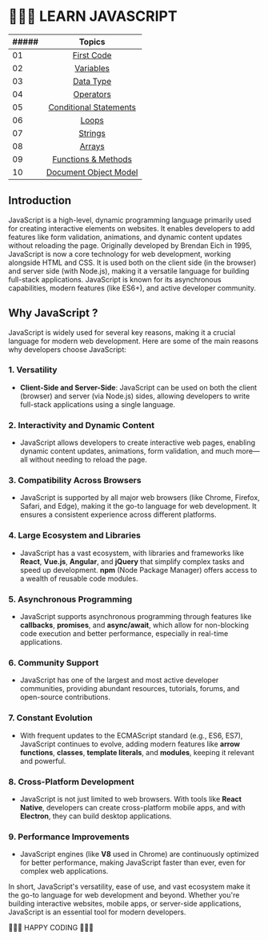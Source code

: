 <p> <h1>👨🏻‍💻 LEARN JAVASCRIPT </h1> </p>

|##### | Topics                                                    |
|------|:---------------------------------------------------------:|
| 01  |  [First Code](./01.first_code.js)|
| 02  |  [Variables](./02.variables.js)|
| 03  |  [Data Type](./03.data_type.js)|
| 04  |  [Operators](./04.operators.js)|
| 05  |  [Conditional Statements](./05.conditional_statements.js)|
| 06  |  [Loops](./06.loops.js)|
| 07  |  [Strings](./07.strings.js)|
| 08  |  [Arrays](./08.arrays.js)|
| 09  |  [Functions & Methods](./09.functions&methods.js)|
| 10  |  [Document Object Model](./10.DOM.js)|


## Introduction

JavaScript is a high-level, dynamic programming language primarily used for creating interactive elements on websites. It enables developers to add features like form validation, animations, and dynamic content updates without reloading the page. Originally developed by Brendan Eich in 1995, JavaScript is now a core technology for web development, working alongside HTML and CSS. It is used both on the client side (in the browser) and server side (with Node.js), making it a versatile language for building full-stack applications. JavaScript is known for its asynchronous capabilities, modern features (like ES6+), and active developer community.

## Why JavaScript ?

JavaScript is widely used for several key reasons, making it a crucial language for modern web development. Here are some of the main reasons why developers choose JavaScript:

### 1. **Versatility**  
   - **Client-Side and Server-Side**: JavaScript can be used on both the client (browser) and server (via Node.js) sides, allowing developers to write full-stack applications using a single language.
   
### 2. **Interactivity and Dynamic Content**  
   - JavaScript allows developers to create interactive web pages, enabling dynamic content updates, animations, form validation, and much more—all without needing to reload the page.
   
### 3. **Compatibility Across Browsers**  
   - JavaScript is supported by all major web browsers (like Chrome, Firefox, Safari, and Edge), making it the go-to language for web development. It ensures a consistent experience across different platforms.

### 4. **Large Ecosystem and Libraries**  
   - JavaScript has a vast ecosystem, with libraries and frameworks like **React**, **Vue.js**, **Angular**, and **jQuery** that simplify complex tasks and speed up development. **npm** (Node Package Manager) offers access to a wealth of reusable code modules.

### 5. **Asynchronous Programming**  
   - JavaScript supports asynchronous programming through features like **callbacks**, **promises**, and **async/await**, which allow for non-blocking code execution and better performance, especially in real-time applications.

### 6. **Community Support**  
   - JavaScript has one of the largest and most active developer communities, providing abundant resources, tutorials, forums, and open-source contributions.

### 7. **Constant Evolution**  
   - With frequent updates to the ECMAScript standard (e.g., ES6, ES7), JavaScript continues to evolve, adding modern features like **arrow functions**, **classes**, **template literals**, and **modules**, keeping it relevant and powerful.

### 8. **Cross-Platform Development**  
   - JavaScript is not just limited to web browsers. With tools like **React Native**, developers can create cross-platform mobile apps, and with **Electron**, they can build desktop applications.

### 9. **Performance Improvements**  
   - JavaScript engines (like **V8** used in Chrome) are continuously optimized for better performance, making JavaScript faster than ever, even for complex web applications.

In short, JavaScript's versatility, ease of use, and vast ecosystem make it the go-to language for web development and beyond. Whether you're building interactive websites, mobile apps, or server-side applications, JavaScript is an essential tool for modern developers.


🧡🧡🧡 HAPPY CODING 🧡🧡🧡